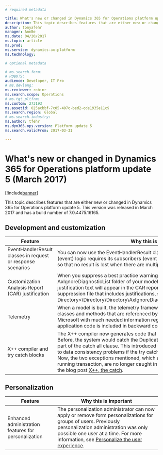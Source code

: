 ```yaml
---
# required metadata

title: What's new or changed in Dynamics 365 for Operations platform update 5 (March 2017)
description: This topic describes features that are either new or changed in Dynamics 365 for Operations platform update 5. This version was released in March 2017 and has a build number of 7.0.4475.16165.
author: tonyafehr
manager: AnnBe
ms.date: 04/20/2017
ms.topic: article
ms.prod: 
ms.service: dynamics-ax-platform
ms.technology: 

# optional metadata

# ms.search.form: 
# ROBOTS: 
audience: Developer, IT Pro
# ms.devlang: 
ms.reviewer: robinr
ms.search.scope: Operations
# ms.tgt_pltfrm: 
ms.custom: 273193
ms.assetid: 025acbbf-7c05-407c-bed2-cde1935e11c9
ms.search.region: Global
# ms.search.industry: 
ms.author: tfehr
ms.dyn365.ops.version: Platform update 5
ms.search.validFrom: 2017-03-31

---
```


# What's new or changed in Dynamics 365 for Operations platform update 5 (March 2017)

[!include[banner](../includes/banner.md)]


This topic describes features that are either new or changed in Dynamics 365 for Operations platform update 5. This version was released in March 2017 and has a build number of 7.0.4475.16165.

Development and customization
-----------------------------

| **Feature**                                                 | **Why this is important**                                                                                                                                                                                                                                                                                                                                                                                                                                                                                                                                                                                                   |
|-------------------------------------------------------------|-----------------------------------------------------------------------------------------------------------------------------------------------------------------------------------------------------------------------------------------------------------------------------------------------------------------------------------------------------------------------------------------------------------------------------------------------------------------------------------------------------------------------------------------------------------------------------------------------------------------------------|
| EventHandlerResult classes in request or response scenarios | You can now use the EventHandlerResult class for scenarios where the delegate (event) logic requires its subscribers (event handlers) to provide at least one response so that no result is lost when there are multiple subscribers and multiple results.                                                                                                                                                                                                                                                                                                                                                                  |
| Customization Analysis Report (CAR) justification          | When you suppress a best practice warning within a suppression file in the AxIgnoreDiagnosticList folder of your model, and include a justification, the justification text will appear in the CAR report of your model. For an example of a suppression file that includes justifications, see &lt;Packages Local Directory&gt;\\Directory\\Directory\\AxIgnoreDiagnosticList\\Directory\_BPSuppressions.xml.                                                                                                                                                                                                              |
| Telemetry                                                  | When a model is built, the telemetry framework collects information about Microsoft classes and methods that are referenced by customer and ISV code. This provides Microsoft with much needed information regarding what part of the standard application code is included in backward compatibility requirements.                                                                                                                                                                                                                                                                                                         |
| X++ compiler and try catch blocks                          | The X++ compiler now generates code that is slightly different for try catch blocks. Before, the system would catch the DuplicateKey and UpdateConflict exceptions as part of the catch all clause. This introduced some problems that could ultimately lead to data consistency problems if the try catch was used when a transaction is running. Now, the two exceptions mentioned, which are special because they do not roll back a running transaction, are no longer caught in the catch all. For more information, see the blog post [X++, the catch](https://blogs.msdn.microsoft.com/mfp/2016/11/24/x-the-catch/). |

## Personalization
| Feature                                              | **Why this is important**                                                                                                                                                                                                                                                                                                  |
|------------------------------------------------------|----------------------------------------------------------------------------------------------------------------------------------------------------------------------------------------------------------------------------------------------------------------------------------------------------------------------------|
| Enhanced administration features for personalization | The personalization administrator can now apply or remove form personalizations for groups of users. Previously personalization administration was only possible one user at a time. For more information, see [Personalize the user experience](personalize-user-experience.md). |






